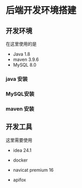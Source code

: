 # 后端开发环境搭建

## 开发环境

在这里使用的是

* Java 1.8
*  maven 3.9.6
* MySQL 8.0

### java 安装

### MySQL安装

### maven 安装

## 开发工具

这里需要使用

* idea 24.1

* docker

* navicat premium 16

* apifox

  